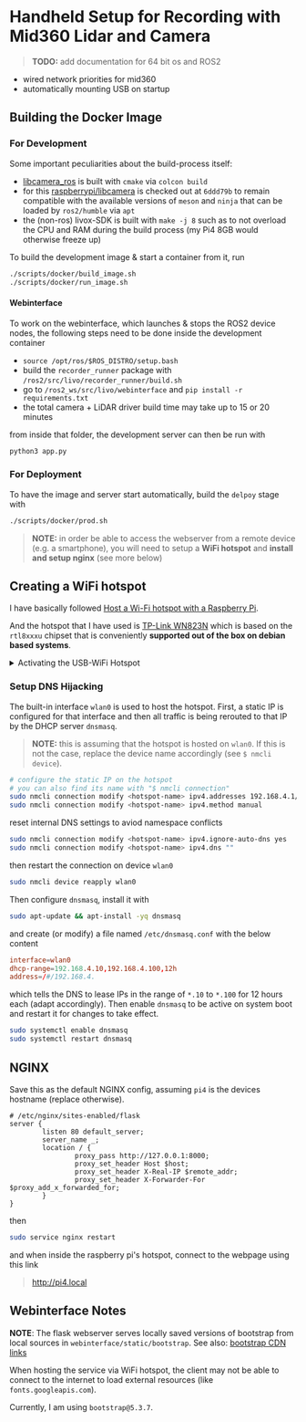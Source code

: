 # Handheld Setup for Recording with Mid360 Lidar and Camera

> **TODO:** add documentation for 64 bit os and ROS2

- wired network priorities for mid360
- automatically mounting USB on startup

## Building the Docker Image

### For Development

Some important peculiarities about the build-process itself:

- [libcamera_ros](https://github.com/christianrauch/camera_ros) is built with `cmake` via `colcon build`
- for this [raspberrypi/libcamera](https://github.com/raspberrypi/libcamera) is checked out at `6ddd79b` to remain compatible with the available versions of `meson` and `ninja` that can be loaded by `ros2/humble` via `apt`
- the (non-ros) livox-SDK is built with `make -j 8` such as to not overload the CPU and RAM during the build process (my Pi4 8GB would otherwise freeze up)

To build the development image & start a container from it, run

```bash
./scripts/docker/build_image.sh
./scripts/docker/run_image.sh
```

#### Webinterface

To work on the webinterface, which launches & stops the ROS2 device nodes, the following steps need to be done inside the development container

- `source /opt/ros/$ROS_DISTRO/setup.bash`
- build the `recorder_runner` package with `/ros2/src/livo/recorder_runner/build.sh`
- go to `/ros2_ws/src/livo/webinterface` and `pip install -r requirements.txt`
- the total camera + LiDAR driver build time may take up to 15 or 20 minutes

from inside that folder, the development server can then be run with

```bash
python3 app.py
```

### For Deployment

To have the image and server start automatically, build the `delpoy` stage with

```bash
./scripts/docker/prod.sh
```

> **NOTE:** in order be able to access the webserver from a remote device (e.g. a smartphone),
> you will need to setup a **WiFi hotspot** and **install and setup nginx** (see more below)

## Creating a WiFi hotspot

I have basically followed [Host a Wi-Fi hotspot with a Raspberry Pi](https://www.raspberrypi.com/tutorials/host-a-hotel-wifi-hotspot/).

And the hotspot that I have used is [TP-Link WN823N](https://www.tp-link.com/de/home-networking/adapter/tl-wn823n/) which is based on the `rtl8xxxu` chipset that is conveniently **supported out of the box on debian based systems**.

<details><summary>Activating the USB-WiFi Hotspot</summary>

Since the raspberry pi 4 comes with a WiFi transmitter, the USB-WiFi module shows up as `wlan1` from `nmcli device`.

I then activated the hotspot with

```bash
wifi hotspot ssid <hotspot name> password <hotspot password> ifname wlan0
```

#### Manually installing the `rtl8192eu` Chipset Driver

Some more info can be found on this [StackOverflow Thread](https://askubuntu.com/a/1212939)

</details>

### Setup DNS Hijacking

The built-in interface `wlan0` is used to host the hotspot.
First, a static IP is configured for that interface and then all traffic is being rerouted to that IP by the DHCP server `dnsmasq`.

> **NOTE:** this is assuming that the hotspot is hosted on `wlan0`.
> If this is not the case, replace the device name accordingly (see `$ nmcli device`).

```bash
# configure the static IP on the hotspot
# you can also find its name with "$ nmcli connection"
sudo nmcli connection modify <hotspot-name> ipv4.addresses 192.168.4.1/24
sudo nmcli connection modify <hotspot-name> ipv4.method manual
```
reset internal DNS settings to aviod namespace conflicts

```bash
sudo nmcli connection modify <hotspot-name> ipv4.ignore-auto-dns yes
sudo nmcli connection modify <hotspot-name> ipv4.dns ""
```

then restart the connection on device `wlan0`

```bash
sudo nmcli device reapply wlan0
```

Then configure `dnsmasq`, install it with

```bash
sudo apt-update && apt-install -yq dnsmasq
```

and create (or modify) a file named `/etc/dnsmasq.conf` with the below content

```conf
interface=wlan0
dhcp-range=192.168.4.10,192.168.4.100,12h
address=/#/192.168.4.
```

which tells the DNS to lease IPs in the range of `*.10` to `*.100` for 12 hours each (adapt accordingly).
Then enable `dnsmasq` to be active on system boot and restart it for changes to take effect.

```bash
sudo systemctl enable dnsmasq
sudo systemctl restart dnsmasq
```


## NGINX

Save this as the default NGINX config, assuming `pi4` is the devices hostname (replace otherwise).

```nginx
# /etc/nginx/sites-enabled/flask
server {
        listen 80 default_server;
        server_name _;
        location / {
                proxy_pass http://127.0.0.1:8000;
                proxy_set_header Host $host;
                proxy_set_header X-Real-IP $remote_addr;
                proxy_set_header X-Forwarder-For $proxy_add_x_forwarded_for;
        }
}
```

then

```bash
sudo service nginx restart
```

and when inside the raspberry pi's hotspot, connect to the webpage using this link

> http://pi4.local

## Webinterface Notes

**NOTE**: The flask webserver serves locally saved versions of bootstrap from local sources in `webinterface/static/bootstrap`.
See also: [bootstrap CDN links](https://www.jsdelivr.com/package/npm/bootstrap)

When hosting the service via WiFi hotspot, the client may not be able to connect to the internet to load external resources (like `fonts.googleapis.com`).


Currently, I am using `bootstrap@5.3.7`.
